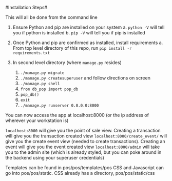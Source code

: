 #Installation Steps#

This will all be done from the command line

1. Ensure Python and pip are installed on your system
    a. `python -V` will tell you if python is installed
    b. `pip -V` will tell you if pip is installed

2. Once Python and pip are confirmed as installed, install requirements
    a. From top level directory of this repo, run `pip install -r requirements.txt`

3. In second level directory (where `manage.py` resides)
    1. `./manage.py migrate`
    2. `./manage.py createsuperuser` and follow directions on screen
    3. `./manage.py shell`
    4. `from db_pop import pop_db`
    5. `pop_db()`
    6. `exit`
    7. `./manage.py runserver 0.0.0.0:8000`

You can now access the app at localhost:8000 (or the ip address of wherever your workstation is)

`localhost:8000` will give you the point of sale view. Creating a transaction will give you the transaction created view
`localhost:8000/create_event/` will give you the create event view (needed to create transactions). Creating an event will give you the event created view
`localhost:8000/admin` will take you to the admin site (which is already styled, but you can poke around in the backend using your superuser credentials)

Templates can be found in pos/pos/templates/pos
CSS and Javascript can go into pos/pos/static. CSS already has a directory, pos/pos/static/css
